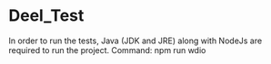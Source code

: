 # Deel_Test
In order to run the tests, Java (JDK and JRE) along with NodeJs are required to run the project.
Command: npm run wdio

